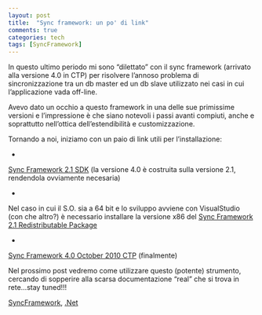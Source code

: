 ```yaml
---
layout: post
title:  "Sync framework: un po' di link"
comments: true
categories: tech
tags: [SyncFramework]
---
```



In questo ultimo periodo mi sono &#8220;dilettato&#8221; con il sync framework (arrivato alla versione 4.0 in CTP) per risolvere l&#8217;annoso problema di sincronizzazione tra un db master ed un db slave utilizzato nei casi in cui l&#8217;applicazione vada off-line.

Avevo dato un occhio a questo framework in una delle sue primissime versioni e l&#8217;impressione è che siano notevoli i passi avanti compiuti, anche e soprattutto nell&#8217;ottica dell&#8217;estendibilità e customizzazione.

Tornando a noi, iniziamo con un paio di link utili per l&#8217;installazione:

- 
[Sync Framework 2.1 SDK](http://www.microsoft.com/downloads/en/details.aspx?FamilyID=ee6af141-79d0-4351-a4a0-ea89bb29dcf5&amp;displaylang=en) (la versione 4.0 è costruita sulla versione 2.1, rendendola ovviamente necesaria)

- 
Nel caso in cui il S.O. sia a 64 bit e lo sviluppo avviene con VisualStudio (con che altro?) è necessario installare la versione x86 del [Sync Framework 2.1 Redistributable Package](http://www.microsoft.com/Downloads/en/details.aspx?FamilyID=c3b2f32b-12a9-40b8-9e83-c452ac546c49&amp;displaylang=en)

- 
[Sync Framework 4.0 October 2010 CTP](http://www.microsoft.com/downloads/en/details.aspx?FamilyID=afd89099-d589-423c-9762-78096aa95ac2&amp;displaylang=en) (finalmente)



Nel prossimo post vedremo come utilizzare questo (potente) strumento, cercando di sopperire alla scarsa documentazione &#8220;real&#8221; che si trova in rete&#8230;stay tuned!!!

[SyncFramework](http://technorati.com/tag/SyncFramework), [.Net](http://technorati.com/tag/.Net)

